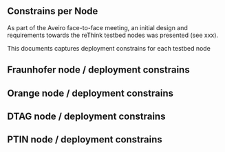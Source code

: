 ## Constrains per Node

As part of the Aveiro face-to-face meeting, an initial design and requirements towards the reThink 
testbed nodes was presented (see xxx).

This documents captures deployment constrains for each testbed node

## Fraunhofer node / deployment constrains

## Orange node / deployment constrains

## DTAG node / deployment constrains

## PTIN node / deployment constrains
